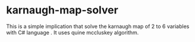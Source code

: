 # karnaugh-map-solver
This is a simple implication that solve the karnaugh map of 2 to 6 variables with C# language . It uses quine mccluskey algorithm. 
